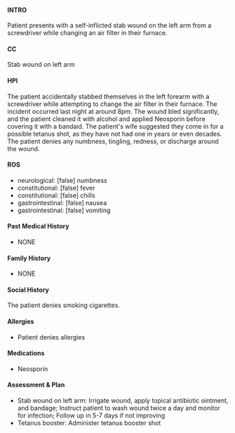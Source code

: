 #### INTRO 
Patient presents with a self-inflicted stab wound on the left arm from a screwdriver while changing an air filter in their furnace. 

#### CC 
Stab wound on left arm 

#### HPI 
The patient accidentally stabbed themselves in the left forearm with a screwdriver while attempting to change the air filter in their furnace. The incident occurred last night at around 8pm. The wound bled significantly, and the patient cleaned it with alcohol and applied Neosporin before covering it with a bandaid. The patient's wife suggested they come in for a possible tetanus shot, as they have not had one in years or even decades. The patient denies any numbness, tingling, redness, or discharge around the wound.

#### ROS 
- neurological: [false] numbness 
- constitutional: [false] fever 
- constitutional: [false] chills 
- gastrointestinal: [false] nausea 
- gastrointestinal: [false] vomiting 

#### Past Medical History 
- NONE

#### Family History 
- NONE

#### Social History 
The patient denies smoking cigarettes.

#### Allergies 
- Patient denies allergies

#### Medications 
- Neosporin

#### Assessment & Plan 
- Stab wound on left arm: Irrigate wound, apply topical antibiotic ointment, and bandage; Instruct patient to wash wound twice a day and monitor for infection; Follow up in 5-7 days if not improving
- Tetanus booster: Administer tetanus booster shot


